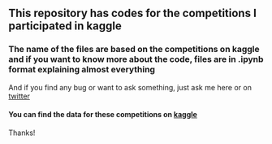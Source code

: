 ## This repository has codes for the competitions I participated in kaggle
### The name of the files are based on the competitions on kaggle and if you want to know more about the code, files are in .ipynb format explaining almost everything  

 And if you find any bug or want to ask something, just ask me here or on [twitter](https://twitter.com/off_scripted)
 
 #### You can find the data for these competitions on [kaggle](https://kaggle.com)

Thanks!
